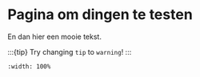 # Pagina om dingen te testen

En dan hier een mooie tekst.

:::{tip}
Try changing `tip` to `warning`!
:::

```{iframe} https://www.geogebra.org/material/iframe/id/khabagfu/width/1534/height/620/border/888888/sfsb/true/smb/false/stb/false/stbh/false/ai/false/asb/false/sri/false/rc/false/ld/false/sdz/false/ctl/false
:width: 100%
```